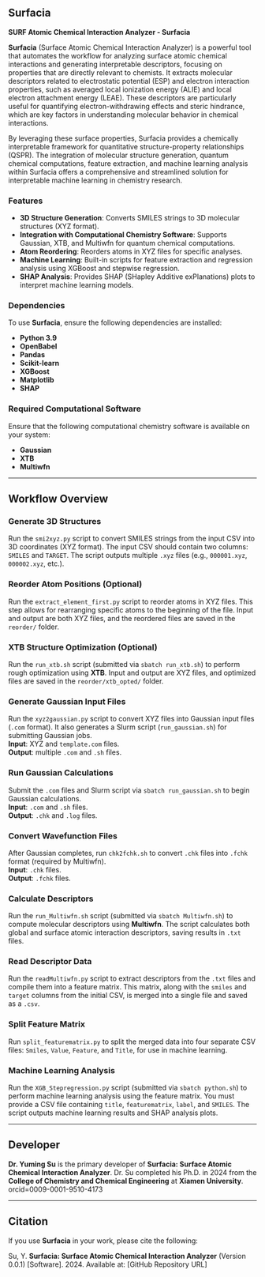 ## **Surfacia**
**SURF Atomic Chemical Interaction Analyzer - Surfacia**

**Surfacia** (Surface Atomic Chemical Interaction Analyzer) is a powerful tool that automates the workflow for analyzing surface atomic chemical interactions and generating interpretable descriptors, focusing on properties that are directly relevant to chemists. It extracts molecular descriptors related to electrostatic potential (ESP) and electron interaction properties, such as averaged local ionization energy (ALIE) and local electron attachment energy (LEAE). These descriptors are particularly useful for quantifying electron-withdrawing effects and steric hindrance, which are key factors in understanding molecular behavior in chemical interactions.

By leveraging these surface properties, Surfacia provides a chemically interpretable framework for quantitative structure-property relationships (QSPR). The integration of molecular structure generation, quantum chemical computations, feature extraction, and machine learning analysis within Surfacia offers a comprehensive and streamlined solution for interpretable machine learning in chemistry research.

### **Features**
- **3D Structure Generation**: Converts SMILES strings to 3D molecular structures (XYZ format).
- **Integration with Computational Chemistry Software**: Supports Gaussian, XTB, and Multiwfn for quantum chemical computations.
- **Atom Reordering**: Reorders atoms in XYZ files for specific analyses.
- **Machine Learning**: Built-in scripts for feature extraction and regression analysis using XGBoost and stepwise regression.
- **SHAP Analysis**: Provides SHAP (SHapley Additive exPlanations) plots to interpret machine learning models.

### **Dependencies**
To use **Surfacia**, ensure the following dependencies are installed:

- **Python 3.9**
- **OpenBabel**
- **Pandas**
- **Scikit-learn**
- **XGBoost**
- **Matplotlib**
- **SHAP**

### **Required Computational Software**
Ensure that the following computational chemistry software is available on your system:

- **Gaussian**
- **XTB**
- **Multiwfn**

---

## **Workflow Overview**

### **Generate 3D Structures**
Run the `smi2xyz.py` script to convert SMILES strings from the input CSV into 3D coordinates (XYZ format). The input CSV should contain two columns: `SMILES` and `TARGET`. The script outputs multiple `.xyz` files (e.g., `000001.xyz`, `000002.xyz`, etc.).

### **Reorder Atom Positions (Optional)**
Run the `extract_element_first.py` script to reorder atoms in XYZ files. This step allows for rearranging specific atoms to the beginning of the file. Input and output are both XYZ files, and the reordered files are saved in the `reorder/` folder.

### **XTB Structure Optimization (Optional)**
Run the `run_xtb.sh` script (submitted via `sbatch run_xtb.sh`) to perform rough optimization using **XTB**. Input and output are XYZ files, and optimized files are saved in the `reorder/xtb_opted/` folder.

### **Generate Gaussian Input Files**
Run the `xyz2gaussian.py` script to convert XYZ files into Gaussian input files (`.com` format). It also generates a Slurm script (`run_gaussian.sh`) for submitting Gaussian jobs.  
**Input**: XYZ and `template.com` files.  
**Output**: multiple `.com` and `.sh` files.

### **Run Gaussian Calculations**
Submit the `.com` files and Slurm script via `sbatch run_gaussian.sh` to begin Gaussian calculations.  
**Input**: `.com` and `.sh` files.  
**Output**: `.chk` and `.log` files.

### **Convert Wavefunction Files**
After Gaussian completes, run `chk2fchk.sh` to convert `.chk` files into `.fchk` format (required by Multiwfn).  
**Input**: `.chk` files.  
**Output**: `.fchk` files.

### **Calculate Descriptors**
Run the `run_Multiwfn.sh` script (submitted via `sbatch Multiwfn.sh`) to compute molecular descriptors using **Multiwfn**. The script calculates both global and surface atomic interaction descriptors, saving results in `.txt` files.

### **Read Descriptor Data**
Run the `readMultiwfn.py` script to extract descriptors from the `.txt` files and compile them into a feature matrix. This matrix, along with the `smiles` and `target` columns from the initial CSV, is merged into a single file and saved as a `.csv`.

### **Split Feature Matrix**
Run `split_featurematrix.py` to split the merged data into four separate CSV files: `Smiles`, `Value`, `Feature`, and `Title`, for use in machine learning.

### **Machine Learning Analysis**
Run the `XGB_Stepregression.py` script (submitted via `sbatch python.sh`) to perform machine learning analysis using the feature matrix. You must provide a CSV file containing `title`, `featurematrix`, `label`, and `SMILES`. The script outputs machine learning results and SHAP analysis plots.

---

## **Developer**
**Dr. Yuming Su** is the primary developer of **Surfacia: Surface Atomic Chemical Interaction Analyzer**. Dr. Su completed his Ph.D. in 2024 from the **College of Chemistry and Chemical Engineering** at **Xiamen University**.  
orcid=0009-0001-9510-4173

---

## **Citation**
If you use **Surfacia** in your work, please cite the following:

Su, Y. **Surfacia: Surface Atomic Chemical Interaction Analyzer** (Version 0.0.1) [Software]. 2024. Available at: [GitHub Repository URL]
